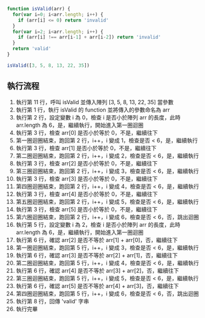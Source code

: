 ``` js
function isValid(arr) {
  for(var i=0; i<arr.length; i++) {
    if (arr[i] <= 0) return 'invalid'
  }
  for(var i=2; i<arr.length; i++) {
    if (arr[i] !== arr[i-1] + arr[i-2]) return 'invalid'
  }
  return 'valid'
}

isValid([3, 5, 8, 13, 22, 35])
```

## 執行流程
1. 執行第 11 行，呼叫 isValid 並傳入陣列 [3, 5, 8, 13, 22, 35] 當參數
2. 執行第 1 行，執行 isValid 的 function 並將傳入的參數命名為 arr 
3. 執行第 2 行，設定變數 i 為 0，檢查 i 是否小於陣列 arr 的長度，此時 arr.length 為 6，是，繼續執行，開始進入第一圈迴圈
4. 執行第 3 行，檢查 arr[0] 是否小於等於 0，不是，繼續往下
5. 第一圈迴圈結束，跑回第 2 行，i++，i 變成 1，檢查是否 < 6，是，繼續執行
6. 執行第 3 行，檢查 arr[1] 是否小於等於 0，不是，繼續往下
7. 第二圈迴圈結束，跑回第 2 行，i++，i 變成 2，檢查是否 < 6，是，繼續執行
8. 執行第 3 行，檢查 arr[2] 是否小於等於 0，不是，繼續往下
9. 第三圈迴圈結束，跑回第 2 行，i++，i 變成 3，檢查是否 < 6，是，繼續執行
10. 執行第 3 行，檢查 arr[3] 是否小於等於 0，不是，繼續往下
10. 第四圈迴圈結束，跑回第 2 行，i++，i 變成 4，檢查是否 < 6，是，繼續執行
11. 執行第 3 行，檢查 arr[4] 是否小於等於 0，不是，繼續往下
12. 第五圈迴圈結束，跑回第 2 行，i++，i 變成 5，檢查是否 < 6，是，繼續執行
13. 執行第 3 行，檢查 arr[5] 是否小於等於 0，不是，繼續往下
14. 第六圈迴圈結束，跑回第 2 行，i++，i 變成 6，檢查是否 < 6，否，跳出迴圈
15. 執行第 5 行，設定變數 i 為 2，檢查 i 是否小於陣列 arr 的長度，此時 arr.length 為 6，是，繼續執行，開始進入第一圈迴圈
16. 執行第 6 行，確認 arr[2] 是否不等於 arr[1] + arr[0]，否，繼續往下
17. 第一圈迴圈結束，跑回第 5 行，i++，i 變成 3，檢查是否 < 6，是，繼續執行
18. 執行第 6 行，確認 arr[3] 是否不等於 arr[2] + arr[1]，否，繼續往下
17. 第二圈迴圈結束，跑回第 5 行，i++，i 變成 4，檢查是否 < 6，是，繼續執行
18. 執行第 6 行，確認 arr[4] 是否不等於 arr[3] + arr[2]，否，繼續往下
17. 第三圈迴圈結束，跑回第 5 行，i++，i 變成 5，檢查是否 < 6，是，繼續執行
18. 執行第 6 行，確認 arr[5] 是否不等於 arr[4] + arr[3]，否，繼續往下
19. 第四圈迴圈結束，跑回第 5 行，i++，i 變成 6，檢查是否 < 6，否，跳出迴圈
20. 執行第 8 行，回傳 'valid' 字串
21. 執行完畢
